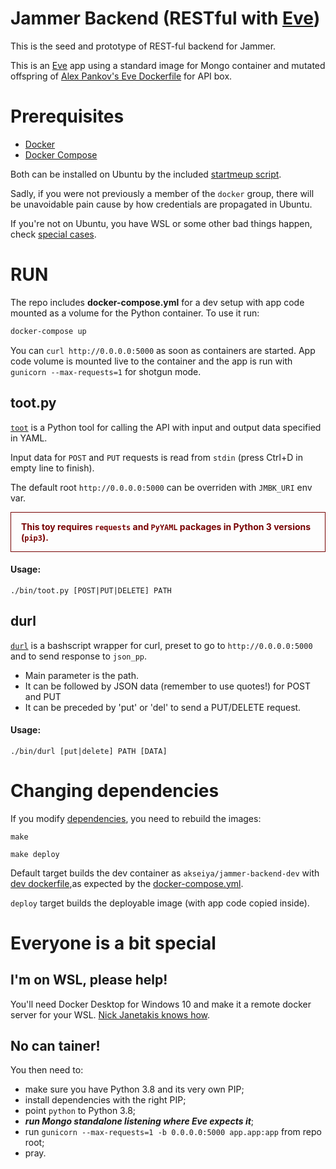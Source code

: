 # Jammer Backend (RESTful with [Eve][eve])

This is the seed and prototype of REST-ful backend for Jammer.

This is an [Eve][eve] app using a standard image for Mongo container
and mutated offspring of [Alex Pankov's Eve Dockerfile][alexdock] for
API box.

[eve]: http://docs.python-eve.org/en/latest/index.html
[alexdock]: https://github.com/alekspankov/docker-eve-python

# Prerequisites

- [Docker](https://docs.docker.com/) 
- [Docker Compose](https://docs.docker.com/compose/)

Both can be installed on Ubuntu by the included
[startmeup script](./bin/startmeup-ubuntu).

Sadly, if you were not previously a member of the `docker` group, there will be unavoidable pain cause by how credentials are propagated in Ubuntu.

If you're not on Ubuntu, you have WSL or some other bad things happen,
check [special cases](#special).

# RUN

The repo includes **docker-compose.yml** for a dev setup with app code mounted as a volume for the Python container. To use it run:

```bash
docker-compose up
```

You can `curl http://0.0.0.0:5000` as soon as containers are started.
App code volume is mounted live to the container and the app is run with 
`gunicorn --max-requests=1` for shotgun mode.

## toot.py

[`toot`](./bin/toot.py) is a Python tool for calling the API with
input and output data specified in YAML.

Input data for `POST` and `PUT` requests is read from `stdin`
(press Ctrl+D in empty line to finish).

The default root `http://0.0.0.0:5000` can be overriden with `JMBK_URI` env var.

<div style="color: #700; border: 1px solid #700; padding-left: 1rem">

**This toy requires `requests` and `PyYAML` packages in Python 3 versions (`pip3`).**

</div>

#### Usage:

```
./bin/toot.py [POST|PUT|DELETE] PATH
```

## durl

[`durl`](./bin/durl) is a bashscript wrapper for curl, preset to go to
`http://0.0.0.0:5000` and to send response to `json_pp`.
- Main parameter is the path.
- It can be followed by JSON data (remember to use quotes!) for POST and PUT
- It can be preceded by 'put' or 'del' to send a PUT/DELETE request.

#### Usage:

```
./bin/durl [put|delete] PATH [DATA]
```

# Changing dependencies

If you modify [dependencies](./requirements.txt), you need to rebuild the images:

```
make
```

```
make deploy
```

Default target builds the dev container as `akseiya/jammer-backend-dev`
with [dev dockerfile](./docker/Dockerfile.dev),as expected by the 
[docker-compose.yml](./docker-compose.yml).

`deploy` target builds the deployable image (with app code copied inside).

<a name="special"></a>

# Everyone is a bit special

## I'm on WSL, please help!

You'll need Docker Desktop for Windows 10 and make it a remote docker server for your WSL. [Nick Janetakis knows how][nickdock].

[nickdock]: https://nickjanetakis.com/blog/setting-up-docker-for-windows-and-wsl-to-work-flawlessly

## No can tainer!

You then need to:
- make sure you have Python 3.8 and its very own PIP;
- install dependencies with the right PIP;
- point `python` to Python 3.8;
- ***run Mongo standalone listening where Eve expects it***;
- run `gunicorn --max-requests=1 -b 0.0.0.0:5000 app.app:app` from repo root;
- pray.

